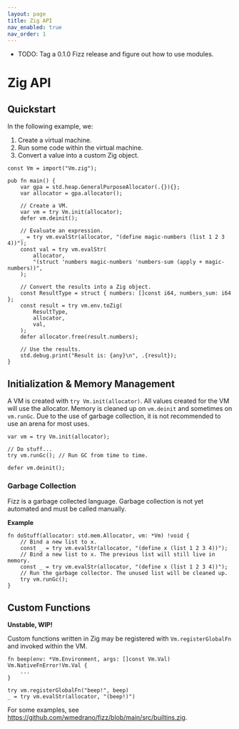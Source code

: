 ```yaml
---
layout: page
title: Zig API
nav_enabled: true
nav_order: 1
---
```


- TODO: Tag a 0.1.0 Fizz release and figure out how to use modules.

# Zig API

## Quickstart

In the following example, we:

1. Create a virtual machine.
1. Run some code within the virtual machine.
1. Convert a value into a custom Zig object.

```zig
const Vm = import("Vm.zig");

pub fn main() {
    var gpa = std.heap.GeneralPurposeAllocator(.{}){};
    var allocator = gpa.allocator();

    // Create a VM.
    var vm = try Vm.init(allocator);
    defer vm.deinit();

    // Evaluate an expression.
    _ = try vm.evalStr(allocator, "(define magic-numbers (list 1 2 3 4))");
    const val = try vm.evalStr(
        allocator,
        "(struct 'numbers magic-numbers 'numbers-sum (apply + magic-numbers))",
    );

    // Convert the results into a Zig object.
    const ResultType = struct { numbers: []const i64, numbers_sum: i64 };
    const result = try vm.env.toZig(
        ResultType,
        allocator,
        val,
    );
    defer allocator.free(result.numbers);

    // Use the results.
    std.debug.print("Result is: {any}\n", .{result});
}
```

## Initialization & Memory Management

A VM is created with `try Vm.init(allocator)`. All values created for the VM
will use the allocator. Memory is cleaned up on `vm.deinit` and sometimes on
`vm.runGc`. Due to the use of garbage collection, it is not recommended to use
an arena for most uses.

```zig
var vm = try Vm.init(allocator);

// Do stuff...
try vm.runGc(); // Run GC from time to time.

defer vm.deinit();
```

### Garbage Collection

Fizz is a garbage collected language. Garbage collection is not yet automated
and must be called manually.

**Example**

```zig
fn doStuff(allocator: std.mem.Allocator, vm: *Vm) !void {
    // Bind a new list to x.
    const _ = try vm.evalStr(allocator, "(define x (list 1 2 3 4))");
    // Bind a new list to x. The previous list will still live in memory.
    const _ = try vm.evalStr(allocator, "(define x (list 1 2 3 4))");
    // Run the garbage collector. The unused list will be cleaned up.
    try vm.runGc();
}
```

## Custom Functions

**Unstable, WIP!**

Custom functions written in Zig may be registered with `Vm.registerGlobalFn` and
invoked within the VM.


```zig
fn beep(env: *Vm.Environment, args: []const Vm.Val) Vm.NativeFnError!Vm.Val {
	...
}

try vm.registerGlobalFn("beep!", beep)
_ = try vm.evalStr(allocator, "(beep!)")
```

For some examples, see
<https://github.com/wmedrano/fizz/blob/main/src/builtins.zig>.
